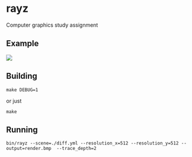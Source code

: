 # rayz
Computer graphics study assignment

## Example
![](https://raw.githubusercontent.com/ivandmitrievsky/rayz/master/render.png?token=ACbcKGBUZjRCDNzFIMCkO2Drya2-w1CNks5VR22XwA%3D%3D)

## Building

```
make DEBUG=1
```
or just
```
make
```

## Running

```
bin/rayz --scene=./diff.yml --resolution_x=512 --resolution_y=512 --output=render.bmp  --trace_depth=2
```
